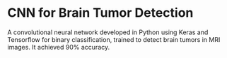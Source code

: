 # CNN for Brain Tumor Detection
A convolutional neural network developed in Python using Keras and Tensorflow for binary classification, trained to detect brain tumors in MRI images. It achieved 90% accuracy.
